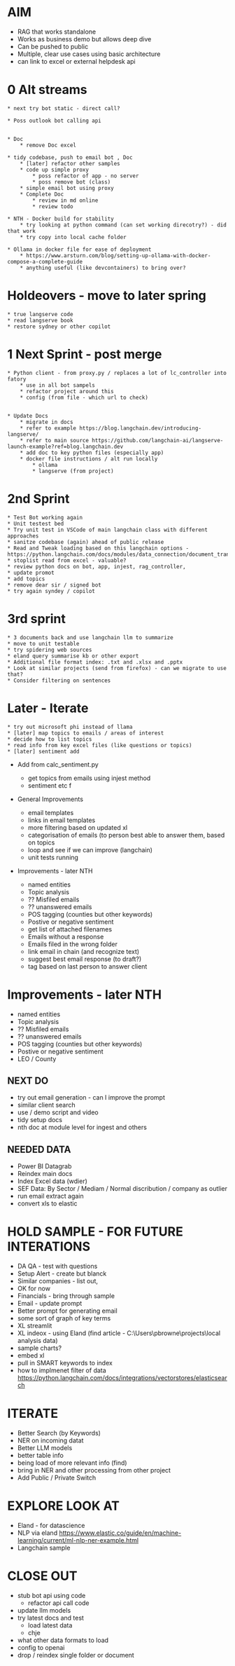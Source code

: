 # AIM
* RAG that works standalone
* Works as business demo but allows deep dive    
* Can be pushed to public   
* Multiple, clear use cases using basic architecture   
* can link to excel or external helpdesk api

# 0 Alt streams

	* next try bot static - direct call?

	* Poss outlook bot calling api


	* Doc
		* remove Doc excel

	* tidy codebase, push to email bot , Doc
		* [later] refactor other samples
		* code up simple proxy
			* poss refactor of app - no server
			* poss remove bot (class)
		* simple email bot using proxy
		* Complete Doc	
			* review in md online
			* review todo

	* NTH - Docker build for stability
		* try looking at python command (can set working direcotry?) - did that work
		* try copy into local cache folder

	* Ollama in docker file for ease of deployment
		* https://www.arsturn.com/blog/setting-up-ollama-with-docker-compose-a-complete-guide
		* anything useful (like devcontainers) to bring over?

# Holdeovers - move to later spring
	* true langserve code
	* read langserve book
	* restore sydney or other copilot

# 1 Next Sprint - post merge
	
	* Python client - from proxy.py / replaces a lot of lc_controller into fatory
		* use in all bot sampels
		* refactor project around this
		* config (from file - which url to check)

	
	* Update Docs
		* migrate in docs
		* refer to example https://blog.langchain.dev/introducing-langserve/
		* refer to main source https://github.com/langchain-ai/langserve-launch-example?ref=blog.langchain.dev
		* add doc to key python files (especially app)
		* docker file instructions / alt run locally 
			* ollama
			* langserve (from project)

# 2nd Sprint
	* Test Bot working again
	* Unit testest bed
	* Try unit test in VSCode of main langchain class with different approaches
	* sanitze codebase (again) ahead of public release
	* Read and Tweak loading based on this langchain options -https://python.langchain.com/docs/modules/data_connection/document_transformers/
	* stoplist read from excel - valuable?
	* review python docs on bot, app, injest, rag_controller,
	* update promot
	* add topics
	* remove dear sir / signed bot
	* try again syndey / copilot

# 3rd sprint
	* 3 documents back and use langchain llm to summarize
	* move to unit testable 
	* try spidering web sources
	* eland query summarise kb or other export
	* Additional file format index: .txt and .xlsx and .pptx
	* Look at similar projects (send from firefox) - can we migrate to use that?
	* Consider filtering on sentences

# Later - Iterate
	* try out microsoft phi instead of llama
	* [later] map topics to emails / areas of interest
	* decide how to list topics
	* read info from key excel files (like questions or topics)
	* [later] sentiment add

* Add from calc_sentiment.py
	* get topics from emails using injest method
	* sentiment etc f

* General Improvements
	* email templates
	* links in email templates
	* more filtering based on updated xl
	* categorisation of emails (to person best able to answer them, based on topics
	* loop and see if we can improve (langchain)
	* unit tests running

* Improvements - later NTH
	* named entities
	* Topic analysis
	* ?? Misfiled emails
	* ?? unanswered emails
	* POS tagging (counties but other keywords)
	* Postive or negative sentiment
	* get list of attached filenames
	* Emails without a response
	* Emails filed in the wrong folder
	* link email in chain (and recognize text)
	* suggest best email response (to draft?)
	* tag based on last person to answer client


# Improvements - later NTH
* named entities
* Topic analysis
* ?? Misfiled emails
* ?? unanswered emails
* POS tagging (counties but other keywords)
* Postive or negative sentiment
* LEO / County



## NEXT DO
* try out email generation - can I improve the prompt
* similar client search
* use / demo script and video
* tidy setup docs
* nth doc at module level for ingest and others


## NEEDED DATA
* Power BI Datagrab
* Reindex main docs
* Index Excel data (wdier)
* SEF Data:  By Sector / Mediam / Normal discribution / company as outlier
* run email extract again
* convert xls to elastic


# HOLD SAMPLE - FOR FUTURE INTERATIONS 
* DA QA - test with questions
* Setup Alert - create but blanck
* Similar companies - list out, 
* OK for now
* Financials - bring through sample	
* Email - update prompt
* Better prompt for generating email
* some sort of graph of key terms
* XL streamlit
* XL indeox - using Eland (find article - C:\Users\pbrowne\projects\local analysis data)
* sample charts?
* embed xl 
* pull in SMART keywords to index
* how to implmenet filter of data https://python.langchain.com/docs/integrations/vectorstores/elasticsearch

# ITERATE
* Better Search (by Keywords)
* NER on incoming datat
* Better LLM models
* better table info
* being load of more relevant info (find)
* bring in NER and other processing from other project
* Add Public / Private Switch

# EXPLORE LOOK AT
* Eland - for datascience 
* NLP via eland https://www.elastic.co/guide/en/machine-learning/current/ml-nlp-ner-example.html
* Langchain sample

# CLOSE OUT
* stub bot api using code
	* refactor api call code
* update llm models   
* try latest docs and test 
	- load latest data
	- chje
* what other data formats to load
* config to openai
* drop / reindex single folder or document